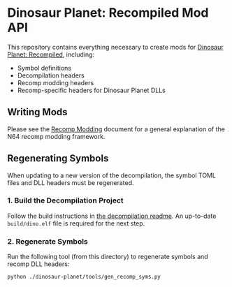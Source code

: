 # Dinosaur Planet: Recompiled Mod API
This repository contains everything necessary to create mods for [Dinosaur Planet: Recompiled](https://github.com/Francessco121/dino-recomp), including:

- Symbol definitions
- Decompilation headers
- Recomp modding headers
- Recomp-specific headers for Dinosaur Planet DLLs

## Writing Mods
Please see the [Recomp Modding](https://hackmd.io/fMDiGEJ9TBSjomuZZOgzNg) document for a general explanation of the N64 recomp modding framework.

## Regenerating Symbols
When updating to a new version of the decompilation, the symbol TOML files and DLL headers must be regenerated.

### 1. Build the Decompilation Project
Follow the build instructions in [the decompilation readme](./dinosaur-planet/README.md). An up-to-date `build/dino.elf` file is required for the next step.

### 2. Regenerate Symbols
Run the following tool (from this directory) to regenerate symbols and recomp DLL headers:
```bash
python ./dinosaur-planet/tools/gen_recomp_syms.py
```
